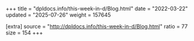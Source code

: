 +++
title = "dpldocs.info/this-week-in-d/Blog.html"
date = "2022-03-22"
updated = "2025-07-26"
weight = 157645

[extra]
source = "http://dpldocs.info/this-week-in-d/Blog.html"
ratio = 77
size = 154
+++
